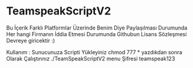 # TeamspeakScriptV2
Bu İçerik Farklı Platformlar Üzerinde Benim Diye Paylaşılması Durumunda Her hangi Firmanın İddia Etmesi Durumunda Githubun Lisans Sözleşmesi Devreye giricektir :)



Kullanım : Sunucunuza Scripti Yükleyiniz chmod 777 * yazdıkdan sonra 
Olarak Çalıştırınız ./TeamSpeakScriptV2 menu 
Şifresi teamspeak123
